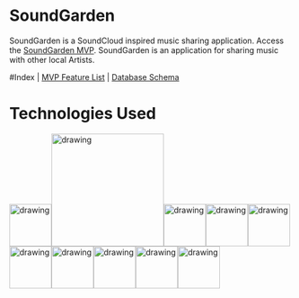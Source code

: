 # SoundGarden
SoundGarden is a SoundCloud inspired music sharing application. Access the [SoundGarden MVP](https://github.com/badjub1es/SoundGarden/wiki/MVP).
SoundGarden is an application for sharing music with other local Artists. 

#Index
| [MVP Feature List](https://github.com/badjub1es/SoundGarden/wiki/MVP) | [Database Schema](https://github.com/badjub1es/SoundGarden/wiki/Database-Schema)

# Technologies Used
<img src="https://user-images.githubusercontent.com/24263351/157998349-284820ed-dff1-4ddb-ace8-620da40907a8.png" alt="drawing" width="75"/><img src="https://cdn-media-1.freecodecamp.org/images/LwOjDA5I0tNxHZPOuhTS9abq4Bc3FxMr1SJQ" alt="drawing" width="200"/><img src="https://upload.wikimedia.org/wikipedia/commons/thumb/d/d9/Node.js_logo.svg/1200px-Node.js_logo.svg.png" alt="drawing" width="75"/><img src="https://expressjs.com/images/express-facebook-share.png" alt="drawing" width="75"/><img src="https://cdn.icon-icons.com/icons2/2415/PNG/512/postgresql_original_wordmark_logo_icon_146392.png" alt="drawing" width="75"/><img src="https://opencollective-production.s3.us-west-1.amazonaws.com/566dd3f0-27a8-11ec-9a5a-0519330cdfea.png" alt="drawing" width="75" background-color="white"/><img src="https://www.kindpng.com/picc/m/464-4640184_css3-png-download-css-icon-transparent-png.png" alt="drawing" width="75" background-color="white"/><img src="https://www.w3.org/html/logo/downloads/HTML5_Badge_512.png" alt="drawing" width="75" background-color="white"/><img src="https://git-scm.com/images/logos/downloads/Git-Icon-1788C.png" alt="drawing" width="75" background-color="white"/><img src="https://upload.wikimedia.org/wikipedia/commons/thumb/9/9a/Visual_Studio_Code_1.35_icon.svg/2048px-Visual_Studio_Code_1.35_icon.svg.png" alt="drawing" width="75" background-color="white"/>



